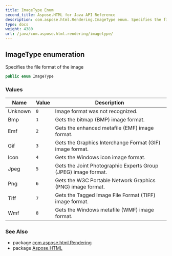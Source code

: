 ```yaml
---
title: ImageType Enum
second_title: Aspose.HTML for Java API Reference
description: com.aspose.html.Rendering.ImageType enum. Specifies the file format of the image
type: docs
weight: 4380
url: /java/com.aspose.html.rendering/imagetype/
---
```

## ImageType enumeration

Specifies the file format of the image

```java
public enum ImageType
```

### Values

| Name | Value | Description |
| --- | --- | --- |
| Unknown | `0` | Image format was not recognized. |
| Bmp | `1` | Gets the bitmap (BMP) image format. |
| Emf | `2` | Gets the enhanced metafile (EMF) image format. |
| Gif | `3` | Gets the Graphics Interchange Format (GIF) image format. |
| Icon | `4` | Gets the Windows icon image format. |
| Jpeg | `5` | Gets the Joint Photographic Experts Group (JPEG) image format. |
| Png | `6` | Gets the W3C Portable Network Graphics (PNG) image format. |
| Tiff | `7` | Gets the Tagged Image File Format (TIFF) image format. |
| Wmf | `8` | Gets the Windows metafile (WMF) image format. |

### See Also

* package [com.aspose.html.Rendering](../../com.aspose.html.rendering/)
* package [Aspose.HTML](../../)
